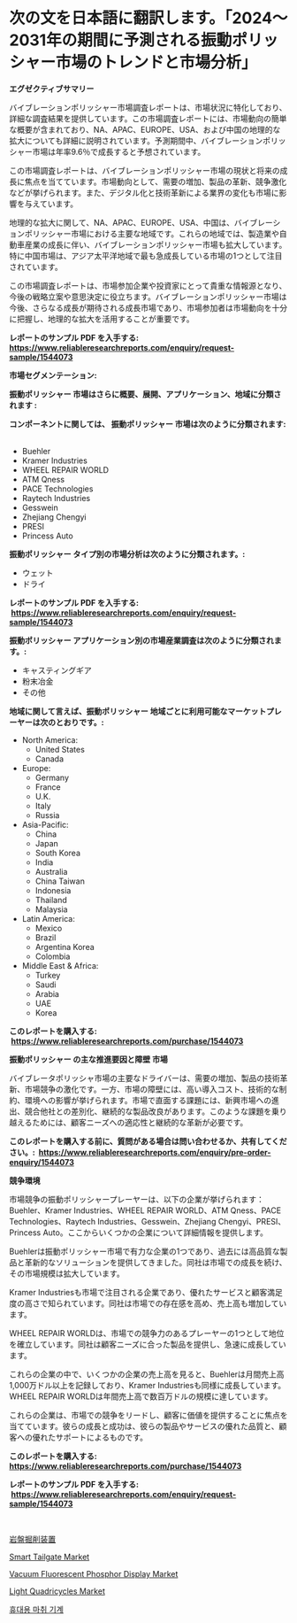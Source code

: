 <p><h1>次の文を日本語に翻訳します。「2024〜2031年の期間に予測される振動ポリッシャー市場のトレンドと市場分析」</h1></p><p><strong>エグゼクティブサマリー</strong></p>
<p><p>バイブレーションポリッシャー市場調査レポートは、市場状況に特化しており、詳細な調査結果を提供しています。この市場調査レポートには、市場動向の簡単な概要が含まれており、NA、APAC、EUROPE、USA、および中国の地理的な拡大についても詳細に説明されています。予測期間中、バイブレーションポリッシャー市場は年率9.6％で成長すると予想されています。</p><p>この市場調査レポートは、バイブレーションポリッシャー市場の現状と将来の成長に焦点を当てています。市場動向として、需要の増加、製品の革新、競争激化などが挙げられます。また、デジタル化と技術革新による業界の変化も市場に影響を与えています。</p><p>地理的な拡大に関して、NA、APAC、EUROPE、USA、中国は、バイブレーションポリッシャー市場における主要な地域です。これらの地域では、製造業や自動車産業の成長に伴い、バイブレーションポリッシャー市場も拡大しています。特に中国市場は、アジア太平洋地域で最も急成長している市場の1つとして注目されています。</p><p>この市場調査レポートは、市場参加企業や投資家にとって貴重な情報源となり、今後の戦略立案や意思決定に役立ちます。バイブレーションポリッシャー市場は今後、さらなる成長が期待される成長市場であり、市場参加者は市場動向を十分に把握し、地理的な拡大を活用することが重要です。</p></p>
<p><strong>レポートのサンプル PDF を入手する: <a href="https://www.reliableresearchreports.com/enquiry/request-sample/1544073">https://www.reliableresearchreports.com/enquiry/request-sample/1544073</a></strong></p>
<p><strong>市場セグメンテーション:</strong></p>
<p><strong> 振動ポリッシャー 市場はさらに概要、展開、アプリケーション、地域に分類されます :</strong></p>
<p><strong>コンポーネントに関しては、 振動ポリッシャー 市場は次のように分類されます: &nbsp;</strong></p>
<p><ul><li>Buehler</li><li>Kramer Industries</li><li>WHEEL REPAIR WORLD</li><li>ATM Qness</li><li>PACE Technologies</li><li>Raytech Industries</li><li>Gesswein</li><li>Zhejiang Chengyi</li><li>PRESI</li><li>Princess Auto</li></ul></p>
<p><strong> 振動ポリッシャー タイプ別の市場分析は次のように分類されます。:</strong></p>
<p><ul><li>ウェット</li><li>ドライ</li></ul></p>
<p><strong>レポートのサンプル PDF を入手する: &nbsp;<a href="https://www.reliableresearchreports.com/enquiry/request-sample/1544073">https://www.reliableresearchreports.com/enquiry/request-sample/1544073</a></strong></p>
<p><strong> 振動ポリッシャー アプリケーション別の市場産業調査は次のように分類されます。:</strong></p>
<p><ul><li>キャスティングギア</li><li>粉末冶金</li><li>その他</li></ul></p>
<p><strong>地域に関して言えば、振動ポリッシャー 地域ごとに利用可能なマーケットプレーヤーは次のとおりです。:</strong></p>
<p><ul>
    <li>
        North America:
        <ul>
            <li>United States</li>
            <li>Canada</li>
        </ul>
    </li>
    <li>
        Europe:
        <ul>
            <li>Germany</li>
            <li>France</li>
            <li>U.K.</li>
            <li>Italy</li>
            <li>Russia</li>
        </ul>
    </li>
    <li>
        Asia-Pacific:
        <ul>
            <li>China</li>
            <li>Japan</li>
            <li>South Korea</li>
            <li>India</li>
            <li>Australia</li>
            <li>China Taiwan</li>
            <li>Indonesia</li>
            <li>Thailand</li>
            <li>Malaysia</li>
        </ul>
    </li>
    <li>
        Latin America:
        <ul>
            <li>Mexico</li>
            <li>Brazil</li>
            <li>Argentina Korea</li>
            <li>Colombia</li>
        </ul>
    </li>
    <li>
        Middle East & Africa:
        <ul>
            <li>Turkey</li>
            <li>Saudi</li>
            <li>Arabia</li>
            <li>UAE</li>
            <li>Korea</li>
        </ul>
    </li>
    </ul></p>
<p><strong>このレポートを購入する: &nbsp;<a href="https://www.reliableresearchreports.com/purchase/1544073">https://www.reliableresearchreports.com/purchase/1544073</a></strong></p>
<p><strong>振動ポリッシャー の主な推進要因と障壁 市場</strong></p>
<p><p>バイブレータポリッシャ市場の主要なドライバーは、需要の増加、製品の技術革新、市場競争の激化です。一方、市場の障壁には、高い導入コスト、技術的な制約、環境への影響が挙げられます。市場で直面する課題には、新興市場への進出、競合他社との差別化、継続的な製品改良があります。このような課題を乗り越えるためには、顧客ニーズへの適応性と継続的な革新が必要です。</p></p>
<p><strong>このレポートを購入する前に、質問がある場合は問い合わせるか、共有してください。:&nbsp; <a href="https://www.reliableresearchreports.com/enquiry/pre-order-enquiry/1544073">https://www.reliableresearchreports.com/enquiry/pre-order-enquiry/1544073</a></strong></p>
<p><strong>競争環境</strong></p>
<p><p>市場競争の振動ポリッシャープレーヤーは、以下の企業が挙げられます：Buehler、Kramer Industries、WHEEL REPAIR WORLD、ATM Qness、PACE Technologies、Raytech Industries、Gesswein、Zhejiang Chengyi、PRESI、Princess Auto。ここからいくつかの企業について詳細情報を提供します。</p><p>Buehlerは振動ポリッシャー市場で有力な企業の1つであり、過去には高品質な製品と革新的なソリューションを提供してきました。同社は市場での成長を続け、その市場規模は拡大しています。</p><p>Kramer Industriesも市場で注目される企業であり、優れたサービスと顧客満足度の高さで知られています。同社は市場での存在感を高め、売上高も増加しています。</p><p>WHEEL REPAIR WORLDは、市場での競争力のあるプレーヤーの1つとして地位を確立しています。同社は顧客ニーズに合った製品を提供し、急速に成長しています。</p><p>これらの企業の中で、いくつかの企業の売上高を見ると、Buehlerは月間売上高1,000万ドル以上を記録しており、Kramer Industriesも同様に成長しています。WHEEL REPAIR WORLDは年間売上高で数百万ドルの規模に達しています。</p><p>これらの企業は、市場での競争をリードし、顧客に価値を提供することに焦点を当てています。彼らの成長と成功は、彼らの製品やサービスの優れた品質と、顧客への優れたサポートによるものです。</p></p>
<p><strong>このレポートを購入する: &nbsp; <a href="https://www.reliableresearchreports.com/purchase/1544073">https://www.reliableresearchreports.com/purchase/1544073</a></strong></p>
<p><strong>レポートのサンプル PDF を入手する: &nbsp;<a href="https://www.reliableresearchreports.com/enquiry/request-sample/1544073">https://www.reliableresearchreports.com/enquiry/request-sample/1544073</a></strong><strong></strong></p>
<p>&nbsp;</p>
<p><p><a href="https://github.com/zjkmgcs938405/Market-Research-Report-List-1/blob/main/112241813416.md">岩盤掘削装置</a></p><p><a href="https://issuu.com/reportprime-2/docs/smart-tailgate-market-size-2030.pptx">Smart Tailgate Market</a></p><p><a href="https://github.com/luckyshygirl/Market-Research-Report-List-3/blob/main/vacuum-fluorescent-phosphor-display-market.md">Vacuum Fluorescent Phosphor Display Market</a></p><p><a href="https://issuu.com/reportprime-2/docs/light-quadricycles-market-size-2030.pptx">Light Quadricycles Market</a></p><p><a href="https://github.com/vsnao330707/Market-Research-Report-List-1/blob/main/301010412263.md">휴대용 마취 기계</a></p></p>